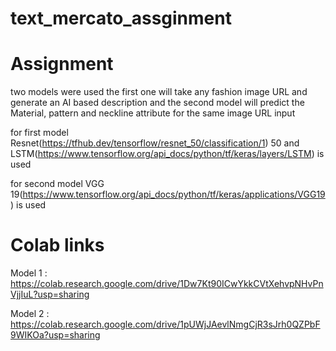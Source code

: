 # text_mercato_assginment
# Assignment
two models were used  the first one will take any fashion image URL and generate an AI based description and the second model will predict the Material, pattern and neckline attribute 
for the same image URL input

for first model Resnet(https://tfhub.dev/tensorflow/resnet_50/classification/1) 50 and LSTM(https://www.tensorflow.org/api_docs/python/tf/keras/layers/LSTM) is used 

for second model VGG 19(https://www.tensorflow.org/api_docs/python/tf/keras/applications/VGG19) is used 

# Colab links 
Model 1 : https://colab.research.google.com/drive/1Dw7Kt90ICwYkkCVtXehvpNHvPnVjjIuL?usp=sharing

Model 2 : https://colab.research.google.com/drive/1pUWjJAevlNmgCjR3sJrh0QZPbF9WIKOa?usp=sharing

